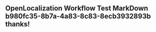 <properties
ms.topic="hero-topic"
ms.test1="hero-topic"
ms.test2="test"/>

## OpenLocalization Workflow Test MarkDown b980fc35-8b7a-4a83-8c83-8ecb3932893b thanks!

